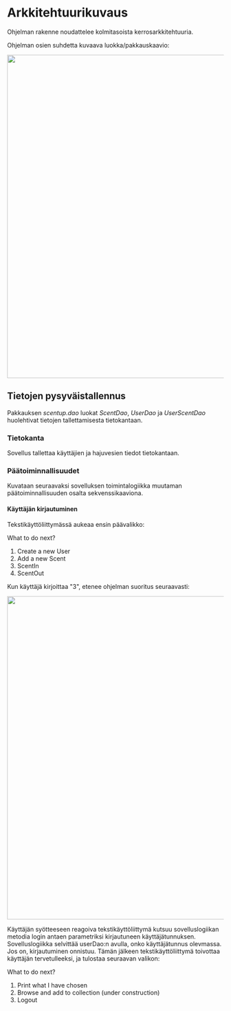 # Arkkitehtuurikuvaus

Ohjelman rakenne noudattelee kolmitasoista kerrosarkkitehtuuria.

Ohjelman osien suhdetta kuvaava luokka/pakkauskaavio:

<img src="https://github.com/apndx/otm-harjoitustyo/blob/master/dokumentointi/ScentUp.png" width="750">

## Tietojen pysyväistallennus

Pakkauksen _scentup.dao_ luokat _ScentDao_, _UserDao_ ja _UserScentDao_ huolehtivat tietojen tallettamisesta tietokantaan.

### Tietokanta

Sovellus tallettaa käyttäjien ja hajuvesien tiedot tietokantaan. 

### Päätoiminnallisuudet

Kuvataan seuraavaksi sovelluksen toimintalogiikka muutaman päätoiminnallisuuden osalta sekvenssikaaviona.

#### Käyttäjän kirjautuminen

Tekstikäyttöliittymässä aukeaa ensin päävalikko:

What to do next?
1. Create a new User
2. Add a new Scent
3. ScentIn
4. ScentOut

Kun käyttäjä kirjoittaa "3", etenee ohjelman suoritus seuraavasti:

<img src="https://github.com/apndx/otm-harjoitustyo/blob/master/dokumentointi/ScentUpLogin.png" width="750">

Käyttäjän syötteeseen reagoiva tekstikäyttöliittymä kutsuu sovelluslogiikan metodia login antaen parametriksi kirjautuneen käyttäjätunnuksen.
Sovelluslogiikka selvittää userDao:n avulla, onko käyttäjätunnus olevmassa. Jos on, kirjautuminen onnistuu.
Tämän jälkeen tekstikäyttöliittymä toivottaa käyttäjän tervetulleeksi, ja tulostaa seuraavan valikon:

What to do next?
1. Print what I have chosen
2. Browse and add to collection (under construction)
3. Logout
